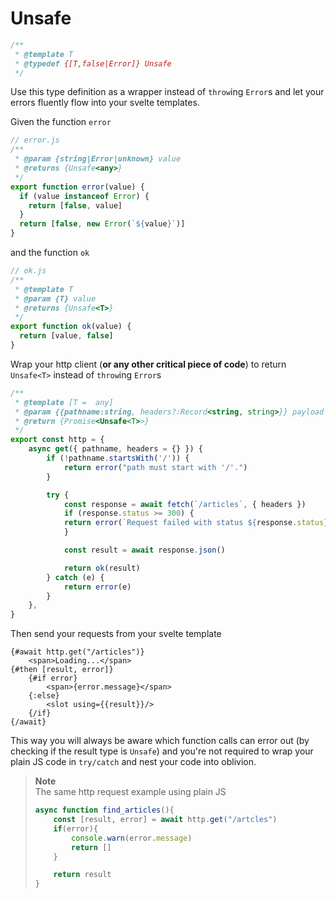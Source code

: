 # Unsafe
```js
/**
 * @template T
 * @typedef {[T,false|Error]} Unsafe
 */
```

Use this type definition as a wrapper instead of `throw`ing `Error`s and let your errors fluently flow into your svelte templates.

Given the function `error`

```js
// error.js
/**
 * @param {string|Error|unknown} value
 * @returns {Unsafe<any>}
 */
export function error(value) {
  if (value instanceof Error) {
    return [false, value]
  }
  return [false, new Error(`${value}`)]
}
```
and the function `ok`
```js
// ok.js
/**
 * @template T
 * @param {T} value
 * @returns {Unsafe<T>}
 */
export function ok(value) {
  return [value, false]
}
```

Wrap your http client (**or any other critical piece of code**) to return `Unsafe<T>` instead of `throw`ing `Error`s
```js
/**
 * @template [T =  any]
 * @param {{pathname:string, headers?:Record<string, string>}} payload
 * @return {Promise<Unsafe<T>>}
 */
export const http = {
    async get({ pathname, headers = {} }) {
        if (!pathname.startsWith('/')) {
            return error("path must start with '/'.")
        }

        try {
            const response = await fetch(`/articles`, { headers })
            if (response.status >= 300) {
            return error(`Request failed with status ${response.status}.`)
            }

            const result = await response.json()

            return ok(result)
        } catch (e) {
            return error(e)
        }
    },
}
```

Then send your requests from your svelte template

```svelte
{#await http.get("/articles")}
    <span>Loading...</span>
{#then [result, error]}
    {#if error}
        <span>{error.message}</span>
    {:else}
        <slot using={{result}}/>
    {/if}
{/await}
```

This way you will always be aware which function calls can error out (by checking if the result type is `Unsafe`) and you're not required to wrap your plain JS code in `try/catch` and nest your code into oblivion.

> **Note**\
> The same http request example using plain JS
> ```js
> async function find_articles(){
>     const [result, error] = await http.get("/artcles")
>     if(error){
>         console.warn(error.message)
>         return []
>     }
> 
>     return result
> }
> ```